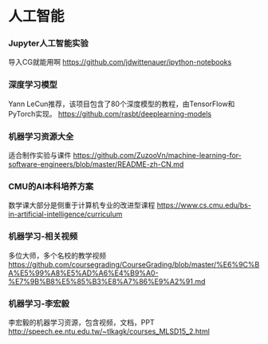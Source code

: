 人工智能
===

### Jupyter人工智能实验
导入CG就能用啊
https://github.com/jdwittenauer/ipython-notebooks

### 深度学习模型
Yann LeCun推荐，该项目包含了80个深度模型的教程，由TensorFlow和PyTorch实现。
https://github.com/rasbt/deeplearning-models

### 机器学习资源大全
适合制作实验与课件
https://github.com/ZuzooVn/machine-learning-for-software-engineers/blob/master/README-zh-CN.md

### CMU的AI本科培养方案
数学课大部分是侧重于计算机专业的改进型课程
https://www.cs.cmu.edu/bs-in-artificial-intelligence/curriculum

### 机器学习-相关视频
多位大师，多个名校的教学视频
https://github.com/coursegrading/CourseGrading/blob/master/%E6%9C%BA%E5%99%A8%E5%AD%A6%E4%B9%A0-%E7%9B%B8%E5%85%B3%E8%A7%86%E9%A2%91.md

### 机器学习-李宏毅
李宏毅的机器学习资源，包含视频，文档，PPT
http://speech.ee.ntu.edu.tw/~tlkagk/courses_MLSD15_2.html